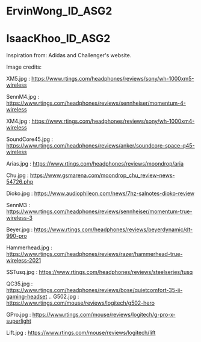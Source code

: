 # ErvinWong_ID_ASG2
# IsaacKhoo_ID_ASG2


Inspiration from: Adidas and Challenger's website.



Image credits:

XM5.jpg : https://www.rtings.com/headphones/reviews/sony/wh-1000xm5-wireless

SennM4.jpg : https://www.rtings.com/headphones/reviews/sennheiser/momentum-4-wireless

XM4.jpg : https://www.rtings.com/headphones/reviews/sony/wh-1000xm4-wireless

SoundCore45.jpg : https://www.rtings.com/headphones/reviews/anker/soundcore-space-q45-wireless

Arias.jpg : https://www.rtings.com/headphones/reviews/moondrop/aria

Chu.jpg : https://www.gsmarena.com/moondrop_chu_review-news-54726.php

Dioko.jpg : https://www.audiophileon.com/news/7hz-salnotes-dioko-review

SennM3 : https://www.rtings.com/headphones/reviews/sennheiser/momentum-true-wireless-3

Beyer.jpg : https://www.rtings.com/headphones/reviews/beyerdynamic/dt-990-pro

Hammerhead.jpg : https://www.rtings.com/headphones/reviews/razer/hammerhead-true-wireless-2021

SSTusq.jpg : https://www.rtings.com/headphones/reviews/steelseries/tusq

QC35.jpg : https://www.rtings.com/headphones/reviews/bose/quietcomfort-35-ii-gaming-headset
..
G502.jpg : https://www.rtings.com/mouse/reviews/logitech/g502-hero

GPro.jpg : https://www.rtings.com/mouse/reviews/logitech/g-pro-x-superlight

Lift.jpg : https://www.rtings.com/mouse/reviews/logitech/lift